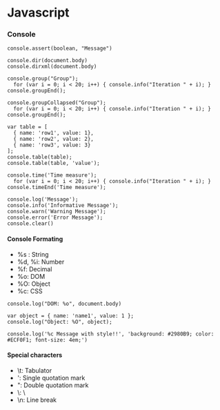 # Javascript

### Console

```
console.assert(boolean, "Message")
```
```
console.dir(document.body)
console.dirxml(document.body)
```
```
console.group("Group");
  for (var i = 0; i < 20; i++) { console.info("Iteration " + i); }
console.groupEnd();

console.groupCollapsed("Group");
  for (var i = 0; i < 20; i++) { console.info("Iteration " + i); }
console.groupEnd();
```
```
var table = [
  { name: 'row1', value: 1},
  { name: 'row2', value: 2},
  { name: 'row3', value: 3}
];
console.table(table);
console.table(table, 'value');
```
```
console.time('Time measure');
  for (var i = 0; i < 20; i++) { console.info("Iteration " + i); }
console.timeEnd('Time measure');
```
```
console.log('Message');
console.info('Informative Message');
console.warn('Warning Message');
console.error('Error Message');
console.clear()
```

#### Console Formating

- %s : String
- %d, %i: Number
- %f: Decimal
- %o: DOM
- %O: Object
- %c: CSS

```
console.log("DOM: %o", document.body)
```
```
var object = { name: 'name1', value: 1 };
console.log("Object: %O", object);
```
```
console.log('%c Message with style!!', 'background: #2980B9; color: #ECF0F1; font-size: 4em;')
```

#### Special characters

- \t: Tabulator
- \': Single quotation mark
- \": Double quotation mark
- \\: \
- \n: Line break
